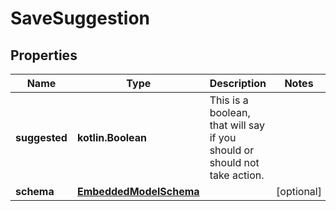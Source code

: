 
# SaveSuggestion

## Properties
Name | Type | Description | Notes
------------ | ------------- | ------------- | -------------
**suggested** | **kotlin.Boolean** | This is a boolean, that will say if you should or should not take action. | 
**schema** | [**EmbeddedModelSchema**](EmbeddedModelSchema.md) |  |  [optional]




